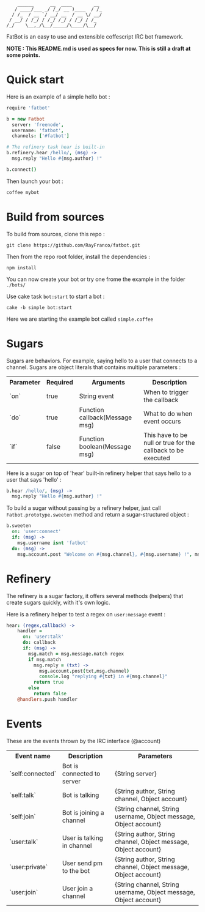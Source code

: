 ```ascii
    ______      __  ____        __ 
   / ____/___ _/ /_/ __ )____  / /_
  / /_  / __ `/ __/ __  / __ \/ __/
 / __/ / /_/ / /_/ /_/ / /_/ / /_  
/_/    \__,_/\__/_____/\____/\__/  
```

FatBot is an easy to use and extensible coffescript IRC bot framework.

**NOTE : This README.md is used as specs for now. This is still a draft at some points.**

Quick start
===========

Here is an example of a simple hello bot :

```coffeescript
require 'fatbot'

b = new Fatbot
  server: 'freenode',
  username: 'fatbot',
  channels: ['#fatbot']

# The refinery task hear is built-in
b.refinery.hear /hello/, (msg) ->
  msg.reply "Hello #{msg.author} !"

b.connect()
```

Then launch your bot :

```coffeescript
coffee mybot
```


Build from sources
==================

To build from sources, clone this repo :

`git clone https://github.com/RayFranco/fatbot.git`

Then from the repo root folder, install the dependencies :

`npm install`

You can now create your bot or try one frome the example in the folder `./bots/`

Use cake task `bot:start` to start a bot :

`cake -b simple bot:start`

Here we are starting the example bot called `simple.coffee`


Sugars
======

Sugars are behaviors. For example, saying hello to a user that connects to a channel.
Sugars are object literals that contains multiple parameters :

<table>
  <tr>
    <th>Parameter</th>
    <th>Required</th>
    <th>Arguments</th>
    <th>Description</th>
  </tr>
  <tr>
    <td>`on`</td>
    <td>true</td>
    <td>String event</td>
    <td>When to trigger the callback</td>
  </tr>
  <tr>
    <td>`do`</td>
    <td>true</td>
    <td>Function callback(Message msg)</td>
    <td>What to do when event occurs</td>
  </tr>
  <tr>  
    <td>`if`</td>
    <td>false</td>
    <td>Function boolean(Message msg)</td>
    <td>This have to be null or true for the callback to be executed</td>
  </tr>
</table>

Here is a sugar on top of 'hear' built-in refinery helper that says hello to a user that says 'hello' :

```coffeescript
b.hear /hello/, (msg) ->
  msg.reply "Hello #{msg.author} !"
```

To build a sugar without passing by a refinery helper, just call `Fatbot.prototype.sweeten` method and return a sugar-structured object :

```coffeescript
b.sweeten
  on: 'user:connect'
  if: (msg) ->
    msg.username isnt 'fatbot'
  do: (msg) ->
    msg.account.post "Welcome on #{msg.channel}, #{msg.username} !", msg.channel
```

Refinery
========

The refinery is a sugar factory, it offers several methods (helpers) that create sugars quickly, with it's own logic.

Here is a refinery helper to test a regex on `user:message` event :

```coffeescript
hear: (regex,callback) ->
    handler =
      on: 'user:talk'
      do: callback
      if: (msg) ->
        msg.match = msg.message.match regex
        if msg.match
          msg.reply = (txt) ->
            msg.account.post(txt,msg.channel)
            console.log "replying #{txt} in #{msg.channel}"
          return true
        else
          return false
    @handlers.push handler
```

Events
======

These are the events thrown by the IRC interface (@account)

<table>
	<tr>
		<th>Event name</th>
		<th>Description</th>
		<th>Parameters</th>
	</tr>
	<tr>
		<td>`self:connected`</td>
		<td>Bot is connected to server</td>
		<td>{String server}</td>
	</tr>
	<tr>
		<td>`self:talk`</td>
		<td>Bot is talking</td>
		<td>{String author, String channel, Object account}</td>
	</tr>
	<tr>
		<td>`self:join`</td>
		<td>Bot is joining a channel</td>
		<td>{String channel, String username, Object message, Object account}</td>
	</tr>
	<tr>
		<td>`user:talk`</td>
		<td>User is talking in channel</td>
		<td>{String author, String channel, Object message, Object account}</td>
	</tr>
	<tr>
		<td>`user:private`</td>
		<td>User send pm to the bot</td>
		<td>{String author, String channel, Object message, Object account}</td>
	</tr>
	<tr>
		<td>`user:join`</td>
		<td>User join a channel</td>
		<td>{String channel, String username, Object message, Object account}</td>
	</tr>

</table>
